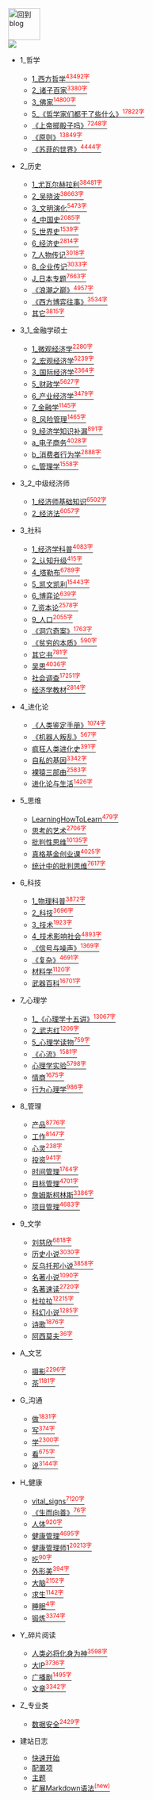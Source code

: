 
<a href="http://www.guofei.site" target='blog'>
<img src="https://www.guofei.site/public/about/me.png"  alt="回到blog" height="64" width="64">
</a>
<br>
<a href="https://github.com/guofei9987/" target='GitHub'>
  <img src="https://img.shields.io/github/followers/guofei9987?label=%20&logoColor=%231abc9c&style=social"  class="img-ronuded avatar" style="border-width:0px; border-color:#000">
</a>

* 1_哲学
    * [1_西方哲学<sup style = "color:red">43492字<sup>](docs/1_哲学/1_西方哲学.md)
    * [2_诸子百家<sup style = "color:red">3380字<sup>](docs/1_哲学/2_诸子百家.md)
    * [3_佛家<sup style = "color:red">14800字<sup>](docs/1_哲学/3_佛家.md)
    * [5_《哲学家们都干了些什么》<sup style = "color:red">17822字<sup>](docs/1_哲学/5_《哲学家们都干了些什么》.md)
    * [《上帝掷骰子吗》<sup style = "color:red">7248字<sup>](docs/1_哲学/《上帝掷骰子吗》.md)
    * [《原则》<sup style = "color:red">13849字<sup>](docs/1_哲学/《原则》.md)
    * [《苏菲的世界》<sup style = "color:red">4444字<sup>](docs/1_哲学/《苏菲的世界》.md)
* 2_历史
    * [1_尤瓦尔赫拉利<sup style = "color:red">38481字<sup>](docs/2_历史/1_尤瓦尔赫拉利.md)
    * [2_吴晓波<sup style = "color:red">38663字<sup>](docs/2_历史/2_吴晓波.md)
    * [3_文明演化<sup style = "color:red">5473字<sup>](docs/2_历史/3_文明演化.md)
    * [4_中国史<sup style = "color:red">2085字<sup>](docs/2_历史/4_中国史.md)
    * [5_世界史<sup style = "color:red">1539字<sup>](docs/2_历史/5_世界史.md)
    * [6_经济史<sup style = "color:red">2814字<sup>](docs/2_历史/6_经济史.md)
    * [7_人物传记<sup style = "color:red">3018字<sup>](docs/2_历史/7_人物传记.md)
    * [8_企业传记<sup style = "color:red">3033字<sup>](docs/2_历史/8_企业传记.md)
    * [J_日本专题<sup style = "color:red">7663字<sup>](docs/2_历史/J_日本专题.md)
    * [《浪潮之巅》<sup style = "color:red">4957字<sup>](docs/2_历史/《浪潮之巅》.md)
    * [《西方博弈往事》<sup style = "color:red">3534字<sup>](docs/2_历史/《西方博弈往事》.md)
    * [其它<sup style = "color:red">3815字<sup>](docs/2_历史/其它.md)
* 3_1_金融学硕士
    * [1_微观经济学<sup style = "color:red">2280字<sup>](docs/3_1_金融学硕士/1_微观经济学.md)
    * [2_宏观经济学<sup style = "color:red">5239字<sup>](docs/3_1_金融学硕士/2_宏观经济学.md)
    * [3_国际经济学<sup style = "color:red">2364字<sup>](docs/3_1_金融学硕士/3_国际经济学.md)
    * [5_财政学<sup style = "color:red">5627字<sup>](docs/3_1_金融学硕士/5_财政学.md)
    * [6_产业经济学<sup style = "color:red">3479字<sup>](docs/3_1_金融学硕士/6_产业经济学.md)
    * [7_金融学<sup style = "color:red">1145字<sup>](docs/3_1_金融学硕士/7_金融学.md)
    * [8_风险管理<sup style = "color:red">1465字<sup>](docs/3_1_金融学硕士/8_风险管理.md)
    * [9_经济学知识补漏<sup style = "color:red">891字<sup>](docs/3_1_金融学硕士/9_经济学知识补漏.md)
    * [a_电子商务<sup style = "color:red">4028字<sup>](docs/3_1_金融学硕士/a_电子商务.md)
    * [b_消费者行为学<sup style = "color:red">2888字<sup>](docs/3_1_金融学硕士/b_消费者行为学.md)
    * [c_管理学<sup style = "color:red">1558字<sup>](docs/3_1_金融学硕士/c_管理学.md)
* 3_2_中级经济师
    * [1_经济师基础知识<sup style = "color:red">6502字<sup>](docs/3_2_中级经济师/1_经济师基础知识.md)
    * [2_经济法<sup style = "color:red">6057字<sup>](docs/3_2_中级经济师/2_经济法.md)
* 3_社科
    * [1_经济学科普<sup style = "color:red">4083字<sup>](docs/3_社科/1_经济学科普.md)
    * [2_认知升级<sup style = "color:red">415字<sup>](docs/3_社科/2_认知升级.md)
    * [4_塔勒布<sup style = "color:red">6789字<sup>](docs/3_社科/4_塔勒布.md)
    * [5_凯文凯利<sup style = "color:red">15443字<sup>](docs/3_社科/5_凯文凯利.md)
    * [6_博弈论<sup style = "color:red">639字<sup>](docs/3_社科/6_博弈论.md)
    * [7_资本论<sup style = "color:red">2578字<sup>](docs/3_社科/7_资本论.md)
    * [9_人口<sup style = "color:red">2055字<sup>](docs/3_社科/9_人口.md)
    * [《洞穴奇案》<sup style = "color:red">1763字<sup>](docs/3_社科/《洞穴奇案》.md)
    * [《贫穷的本质》<sup style = "color:red">590字<sup>](docs/3_社科/《贫穷的本质》.md)
    * [其它书<sup style = "color:red">781字<sup>](docs/3_社科/其它书.md)
    * [吴思<sup style = "color:red">4036字<sup>](docs/3_社科/吴思.md)
    * [社会调查<sup style = "color:red">17251字<sup>](docs/3_社科/社会调查.md)
    * [经济学教材<sup style = "color:red">2814字<sup>](docs/3_社科/经济学教材.md)
* 4_进化论
    * [《人类鉴定手册》<sup style = "color:red">1074字<sup>](docs/4_进化论/《人类鉴定手册》.md)
    * [《机器人叛乱》<sup style = "color:red">567字<sup>](docs/4_进化论/《机器人叛乱》.md)
    * [疯狂人类进化史<sup style = "color:red">391字<sup>](docs/4_进化论/疯狂人类进化史.md)
    * [自私的基因<sup style = "color:red">3342字<sup>](docs/4_进化论/自私的基因.md)
    * [裸猿三部曲<sup style = "color:red">2583字<sup>](docs/4_进化论/裸猿三部曲.md)
    * [进化论与生活<sup style = "color:red">1426字<sup>](docs/4_进化论/进化论与生活.md)
* 5_思维
    * [LearningHowToLearn<sup style = "color:red">479字<sup>](docs/5_思维/LearningHowToLearn.md)
    * [思考的艺术<sup style = "color:red">2706字<sup>](docs/5_思维/思考的艺术.md)
    * [批判性思维<sup style = "color:red">10135字<sup>](docs/5_思维/批判性思维.md)
    * [真格基金创业课<sup style = "color:red">4025字<sup>](docs/5_思维/真格基金创业课.md)
    * [统计中的批判思维<sup style = "color:red">7617字<sup>](docs/5_思维/统计中的批判思维.md)
* 6_科技
    * [1_物理科普<sup style = "color:red">3872字<sup>](docs/6_科技/1_物理科普.md)
    * [2_科技<sup style = "color:red">3696字<sup>](docs/6_科技/2_科技.md)
    * [3_技术<sup style = "color:red">1923字<sup>](docs/6_科技/3_技术.md)
    * [4_技术影响社会<sup style = "color:red">4893字<sup>](docs/6_科技/4_技术影响社会.md)
    * [《信号与噪声》<sup style = "color:red">1369字<sup>](docs/6_科技/《信号与噪声》.md)
    * [《复杂》<sup style = "color:red">4691字<sup>](docs/6_科技/《复杂》.md)
    * [材料学<sup style = "color:red">1120字<sup>](docs/6_科技/材料学.md)
    * [武器百科<sup style = "color:red">16701字<sup>](docs/6_科技/武器百科.md)
* 7_心理学
    * [1_《心理学十五讲》<sup style = "color:red">13067字<sup>](docs/7_心理学/1_《心理学十五讲》.md)
    * [2_武志红<sup style = "color:red">1206字<sup>](docs/7_心理学/2_武志红.md)
    * [5_心理学读物<sup style = "color:red">759字<sup>](docs/7_心理学/5_心理学读物.md)
    * [《心流》<sup style = "color:red">1581字<sup>](docs/7_心理学/《心流》.md)
    * [心理学实验<sup style = "color:red">5798字<sup>](docs/7_心理学/心理学实验.md)
    * [情商<sup style = "color:red">1675字<sup>](docs/7_心理学/情商.md)
    * [行为心理学<sup style = "color:red">986字<sup>](docs/7_心理学/行为心理学.md)
* 8_管理
    * [产品<sup style = "color:red">8776字<sup>](docs/8_管理/产品.md)
    * [工作<sup style = "color:red">8147字<sup>](docs/8_管理/工作.md)
    * [心灵<sup style = "color:red">238字<sup>](docs/8_管理/心灵.md)
    * [投资<sup style = "color:red">941字<sup>](docs/8_管理/投资.md)
    * [时间管理<sup style = "color:red">1764字<sup>](docs/8_管理/时间管理.md)
    * [目标管理<sup style = "color:red">4701字<sup>](docs/8_管理/目标管理.md)
    * [詹姆斯柯林斯<sup style = "color:red">3386字<sup>](docs/8_管理/詹姆斯柯林斯.md)
    * [项目管理<sup style = "color:red">4683字<sup>](docs/8_管理/项目管理.md)
* 9_文学
    * [刘慈欣<sup style = "color:red">6818字<sup>](docs/9_文学/刘慈欣.md)
    * [历史小说<sup style = "color:red">3030字<sup>](docs/9_文学/历史小说.md)
    * [反乌托邦小说<sup style = "color:red">3858字<sup>](docs/9_文学/反乌托邦小说.md)
    * [名著小说<sup style = "color:red">1090字<sup>](docs/9_文学/名著小说.md)
    * [名著速读<sup style = "color:red">2720字<sup>](docs/9_文学/名著速读.md)
    * [杜拉拉<sup style = "color:red">12215字<sup>](docs/9_文学/杜拉拉.md)
    * [科幻小说<sup style = "color:red">1285字<sup>](docs/9_文学/科幻小说.md)
    * [诗歌<sup style = "color:red">1876字<sup>](docs/9_文学/诗歌.md)
    * [阿西莫夫<sup style = "color:red">36字<sup>](docs/9_文学/阿西莫夫.md)
* A_文艺
    * [摄影<sup style = "color:red">2296字<sup>](docs/A_文艺/摄影.md)
    * [茶<sup style = "color:red">1181字<sup>](docs/A_文艺/茶.md)
* G_沟通
    * [做<sup style = "color:red">1831字<sup>](docs/G_沟通/做.md)
    * [写<sup style = "color:red">374字<sup>](docs/G_沟通/写.md)
    * [学<sup style = "color:red">2300字<sup>](docs/G_沟通/学.md)
    * [看<sup style = "color:red">675字<sup>](docs/G_沟通/看.md)
    * [说<sup style = "color:red">3144字<sup>](docs/G_沟通/说.md)
* H_健康
    * [vital_signs<sup style = "color:red">7120字<sup>](docs/H_健康/vital_signs.md)
    * [《生而向善》<sup style = "color:red">76字<sup>](docs/H_健康/《生而向善》.md)
    * [人体<sup style = "color:red">920字<sup>](docs/H_健康/人体.md)
    * [健康管理<sup style = "color:red">4695字<sup>](docs/H_健康/健康管理.md)
    * [健康管理师1<sup style = "color:red">20213字<sup>](docs/H_健康/健康管理师1.md)
    * [吃<sup style = "color:red">90字<sup>](docs/H_健康/吃.md)
    * [外形美<sup style = "color:red">394字<sup>](docs/H_健康/外形美.md)
    * [大脑<sup style = "color:red">2152字<sup>](docs/H_健康/大脑.md)
    * [求生<sup style = "color:red">1142字<sup>](docs/H_健康/求生.md)
    * [睡眠<sup style = "color:red">4字<sup>](docs/H_健康/睡眠.md)
    * [锻炼<sup style = "color:red">3374字<sup>](docs/H_健康/锻炼.md)
* Y_碎片阅读
    * [人类必将化身为神<sup style = "color:red">3598字<sup>](docs/Y_碎片阅读/人类必将化身为神.md)
    * [大IP<sup style = "color:red">3736字<sup>](docs/Y_碎片阅读/大IP.md)
    * [广播剧<sup style = "color:red">1495字<sup>](docs/Y_碎片阅读/广播剧.md)
    * [文章<sup style = "color:red">3342字<sup>](docs/Y_碎片阅读/文章.md)
* Z_专业类
    * [数据安全<sup style = "color:red">2429字<sup>](docs/Z_专业类/数据安全.md)



* 建站日志
    * [快速开始](建站日志/quickstart.md)
    * [配置项](建站日志/configuration.md)
    * [主题](建站日志/themes.md)
    * [扩展Markdown语法<sup style="color:red">(new)<sup>](建站日志/markdown.md)
